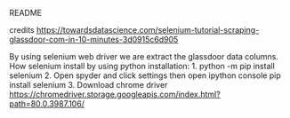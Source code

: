 README 

credits
https://towardsdatascience.com/selenium-tutorial-scraping-glassdoor-com-in-10-minutes-3d0915c6d905

By using selenium web driver we are extract the glassdoor data columns.
How selenium install by using python
installation: 1. python -m pip install selenium
              2. Open spyder and click settings then open ipython console pip install selenium
              3. Download chrome driver https://chromedriver.storage.googleapis.com/index.html?path=80.0.3987.106/
              
              
              
